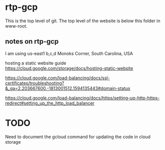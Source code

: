 # rtp-gcp

This is the top level of git.  The top level of the website is below this folder in www-root.

## notes on rtp-gcp

I am using us-east1 b,c,d Monoks Corner, South Carolina, USA

hosting a static website guide
https://cloud.google.com/storage/docs/hosting-static-website


https://cloud.google.com/load-balancing/docs/ssl-certificates/troubleshooting?&_ga=2.203667600.-1813001512.1594135443#domain-status


https://cloud.google.com/load-balancing/docs/https/setting-up-http-https-redirect#setting_up_the_http_load_balancer

# TODO
Need to document the gcloud command for updating the code in cloud storage

